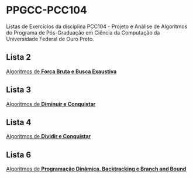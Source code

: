 # PPGCC-PCC104

Listas de Exercícios da disciplina PCC104 - Projeto e Análise de Algoritmos do Programa de Pós-Graduação em Ciência da Computação da Universidade Federal de Ouro Preto.

## Lista 2

[Algoritmos de **Força Bruta e Busca Exaustiva**](https://github.com/marcuslamounier/PPGCC-PCC104/tree/main/lista2)

## Lista 3

[Algoritmos de **Diminuir e Conquistar**](https://github.com/marcuslamounier/PPGCC-PCC104/tree/main/lista3)

## Lista 4

[Algoritmos de **Dividir e Conquistar**](https://github.com/marcuslamounier/PPGCC-PCC104/tree/main/lista4)

## Lista 6

[Algoritmos de **Programação Dinâmica, Backtracking e Branch and Bound**](https://github.com/marcuslamounier/PPGCC-PCC104/tree/main/lista6)